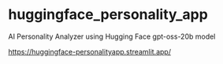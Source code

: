 # huggingface_personality_app
AI Personality Analyzer using Hugging Face gpt-oss-20b model

https://huggingface-personalityapp.streamlit.app/
